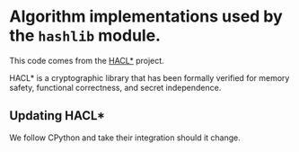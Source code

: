 # Algorithm implementations used by the `hashlib` module.

This code comes from the
[HACL\*](https://github.com/hacl-star/hacl-star/) project.

HACL\* is a cryptographic library that has been formally verified for memory
safety, functional correctness, and secret independence.

## Updating HACL*

We follow CPython and take their integration should it change.